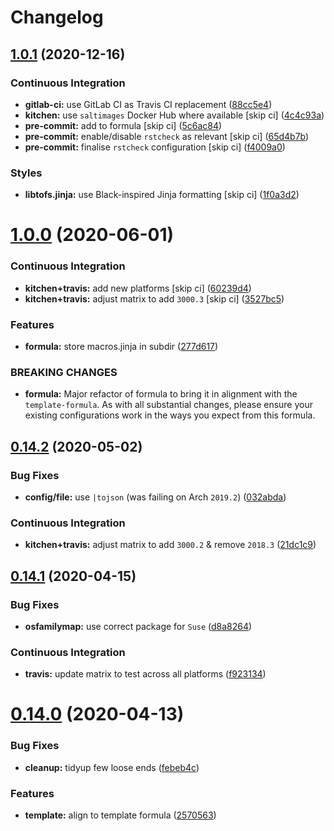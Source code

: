 # Changelog

## [1.0.1](https://github.com/saltstack-formulas/node-formula/compare/v1.0.0...v1.0.1) (2020-12-16)


### Continuous Integration

* **gitlab-ci:** use GitLab CI as Travis CI replacement ([88cc5e4](https://github.com/saltstack-formulas/node-formula/commit/88cc5e4f8176f9c61f3aa67ae278a6356b017155))
* **kitchen:** use `saltimages` Docker Hub where available [skip ci] ([4c4c93a](https://github.com/saltstack-formulas/node-formula/commit/4c4c93aa3904de698f55d4db1b55f7bfa8a3ee06))
* **pre-commit:** add to formula [skip ci] ([5c6ac84](https://github.com/saltstack-formulas/node-formula/commit/5c6ac846426ed63d107d5e26c9b6f7723c9d0d89))
* **pre-commit:** enable/disable `rstcheck` as relevant [skip ci] ([65d4b7b](https://github.com/saltstack-formulas/node-formula/commit/65d4b7ba353d52b9f5ec2db865c5f77d4e319d8a))
* **pre-commit:** finalise `rstcheck` configuration [skip ci] ([f4009a0](https://github.com/saltstack-formulas/node-formula/commit/f4009a06a8db3e017b3c3df0b0d527e670e9e911))


### Styles

* **libtofs.jinja:** use Black-inspired Jinja formatting [skip ci] ([1f0a3d2](https://github.com/saltstack-formulas/node-formula/commit/1f0a3d2c0eb25e31e22d66e8388787050f13a381))

# [1.0.0](https://github.com/saltstack-formulas/node-formula/compare/v0.14.2...v1.0.0) (2020-06-01)


### Continuous Integration

* **kitchen+travis:** add new platforms [skip ci] ([60239d4](https://github.com/saltstack-formulas/node-formula/commit/60239d44a5406a28b9e84423d66d0c6f71637b2d))
* **kitchen+travis:** adjust matrix to add `3000.3` [skip ci] ([3527bc5](https://github.com/saltstack-formulas/node-formula/commit/3527bc5597dc767fb93c462e90654404e18a29ee))


### Features

* **formula:** store macros.jinja in subdir ([277d617](https://github.com/saltstack-formulas/node-formula/commit/277d617f97bbfce1ceb349cedc60b0b8f329ae6a))


### BREAKING CHANGES

* **formula:** Major refactor of formula to bring it in alignment with the
`template-formula`.  As with all substantial changes, please ensure your
existing configurations work in the ways you expect from this formula.

## [0.14.2](https://github.com/saltstack-formulas/node-formula/compare/v0.14.1...v0.14.2) (2020-05-02)


### Bug Fixes

* **config/file:** use `|tojson` (was failing on Arch `2019.2`) ([032abda](https://github.com/saltstack-formulas/node-formula/commit/032abda3626ec69023eec480f75e6ad552ecd180))


### Continuous Integration

* **kitchen+travis:** adjust matrix to add `3000.2` & remove `2018.3` ([21dc1c9](https://github.com/saltstack-formulas/node-formula/commit/21dc1c928f894aeb87fdda451f5e51442ef57793))

## [0.14.1](https://github.com/saltstack-formulas/node-formula/compare/v0.14.0...v0.14.1) (2020-04-15)


### Bug Fixes

* **osfamilymap:** use correct package for `Suse` ([d8a8264](https://github.com/saltstack-formulas/node-formula/commit/d8a8264ccaea147b65049b2cc9bd8473d1a74ebc))


### Continuous Integration

* **travis:** update matrix to test across all platforms ([f923134](https://github.com/saltstack-formulas/node-formula/commit/f923134e0292cacc9a2478e8d92c0f48788a6d1f))

# [0.14.0](https://github.com/saltstack-formulas/node-formula/compare/v0.13.2...v0.14.0) (2020-04-13)


### Bug Fixes

* **cleanup:** tidyup few loose ends ([febeb4c](https://github.com/saltstack-formulas/node-formula/commit/febeb4cea1c1a92f185f8e533f3181c754f59c2a))


### Features

* **template:** align to template formula ([2570563](https://github.com/saltstack-formulas/node-formula/commit/2570563e4734b6c54c07ebd1091efa7578589009))
